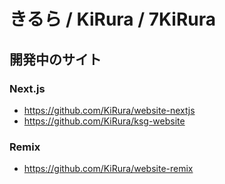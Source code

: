 # きるら / KiRura / 7KiRura
## 開発中のサイト
### Next.js
- https://github.com/KiRura/website-nextjs
- https://github.com/KiRura/ksg-website
### Remix
- https://github.com/KiRura/website-remix
